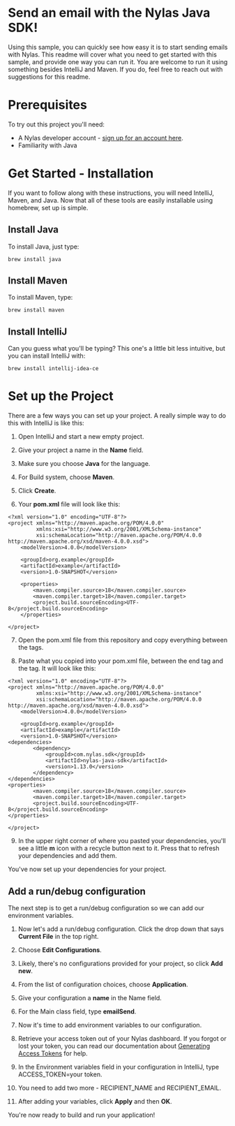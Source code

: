 # Send an email with the Nylas Java SDK!

Using this sample, you can quickly see how easy it is to start sending emails with Nylas. This readme will cover what you need to get started with this
sample, and provide one way you can run it. You are welcome to run it using something besides IntelliJ and Maven. If you do, feel free to reach out with 
suggestions for this readme. 

# Prerequisites

To try out this project you'll need:
* A Nylas developer account - [sign up for an account here](https://dashboard.nylas.com/). 
* Familiarity with Java

# Get Started - Installation

If you want to follow along with these instructions, you will need IntelliJ, Maven, and Java. Now that all of these tools are easily installable using
homebrew, set up is simple. 

## Install Java
To install Java, just type: 

`brew install java`

## Install Maven
To install Maven, type:

`brew install maven`

## Install IntelliJ
Can you guess what you'll be typing? This one's a little bit less intuitive, but you can install IntelliJ with:

`brew install intellij-idea-ce`

# Set up the Project 
There are a few ways you can set up your project. A really simple way to do this with IntelliJ is like this: 

1. Open IntelliJ and start a new empty project. 

2. Give your project a name in the **Name** field. 

3. Make sure you choose **Java** for the language. 

4. For Build system, choose **Maven**. 

5. Click **Create**. 

6. Your **pom.xml** file will look like this: 

```
<?xml version="1.0" encoding="UTF-8"?>
<project xmlns="http://maven.apache.org/POM/4.0.0"
         xmlns:xsi="http://www.w3.org/2001/XMLSchema-instance"
         xsi:schemaLocation="http://maven.apache.org/POM/4.0.0 http://maven.apache.org/xsd/maven-4.0.0.xsd">
    <modelVersion>4.0.0</modelVersion>

    <groupId>org.example</groupId>
    <artifactId>example</artifactId>
    <version>1.0-SNAPSHOT</version>

    <properties>
        <maven.compiler.source>18</maven.compiler.source>
        <maven.compiler.target>18</maven.compiler.target>
        <project.build.sourceEncoding>UTF-8</project.build.sourceEncoding>
    </properties>

</project>
```

7. Open the pom.xml file from this repository and copy everything between the <dependencies></dependencies> tags. 

8. Paste what you copied into your pom.xml file, between the </version> end tag and the <properties> tag. It will look like this: 

``` 
<?xml version="1.0" encoding="UTF-8"?>
<project xmlns="http://maven.apache.org/POM/4.0.0"
         xmlns:xsi="http://www.w3.org/2001/XMLSchema-instance"
         xsi:schemaLocation="http://maven.apache.org/POM/4.0.0 http://maven.apache.org/xsd/maven-4.0.0.xsd">
    <modelVersion>4.0.0</modelVersion>

    <groupId>org.example</groupId>
    <artifactId>example</artifactId>
    <version>1.0-SNAPSHOT</version>
<dependencies>
        <dependency>
            <groupId>com.nylas.sdk</groupId>
            <artifactId>nylas-java-sdk</artifactId>
            <version>1.13.0</version>
        </dependency>
</dependencies>
<properties>
        <maven.compiler.source>18</maven.compiler.source>
        <maven.compiler.target>18</maven.compiler.target>
        <project.build.sourceEncoding>UTF-8</project.build.sourceEncoding>
</properties>

</project>
```

9. In the upper right corner of where you pasted your dependencies, you'll see a little **m** icon with a recycle button next to it. Press that to refresh 
your dependencies and add them. 

You've now set up your dependencies for your project.

## Add a run/debug configuration
The next step is to get a run/debug configuration so we can add our environment variables. 

1. Now let's add a run/debug configuration. Click the drop down that says **Current File** in the top right. 

2. Choose **Edit Configurations**. 

3. Likely, there's no configurations provided for your project, so click **Add new**. 

4. From the list of configuration choices, choose **Application**. 

5. Give your configuration a **name** in the Name field. 

6. For the Main class field, type **emailSend**. 

7. Now it's time to add environment variables to our configuration. 

8. Retrieve your access token out of your Nylas dashboard. If you forgot or lost your token, you can read our documentation about [Generating Access Tokens](https://developer.nylas.com/docs/the-basics/manage-accounts/generate-access-tokens/)
for help. 

9. In the Environment variables field in your configuration in IntelliJ, type ACCESS_TOKEN=your token. 

10. You need to add two more - RECIPIENT_NAME and RECIPIENT_EMAIL. 

11. After adding your variables, click **Apply** and then **OK**. 

You're now ready to build and run your application! 



